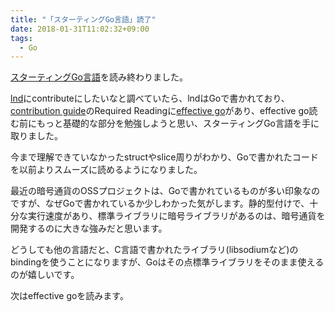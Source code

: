 ```yaml
---
title: "「スターティングGo言語」読了"
date: 2018-01-31T11:02:32+09:00
tags:
  - Go
---
```


[スターティングGo言語](https://www.amazon.co.jp/dp/4798142417)を読み終わりました。

[lnd](https://github.com/lightningnetwork/lnd)にcontributeにしたいなと調べていたら、lndはGoで書かれており、[contribution guide](https://github.com/lightningnetwork/lnd/blob/master/docs/code_contribution_guidelines.md)のRequired Readingに[effective go](https://golang.org/doc/effective_go.html)があり、effective go読む前にもっと基礎的な部分を勉強しようと思い、スターティングGo言語を手に取りました。

<!--more-->

今まで理解できていなかったstructやslice周りがわかり、Goで書かれたコードを以前よりスムーズに読めるようになりました。

最近の暗号通貨のOSSプロジェクトは、Goで書かれているものが多い印象なのですが、なぜGoで書かれているか少しわかった気がします。静的型付けで、十分な実行速度があり、標準ライブラリに暗号ライブラリがあるのは、暗号通貨を開発するのに大きな強みだと思います。

どうしても他の言語だと、C言語で書かれたライブラリ(libsodiumなど)のbindingを使うことになりますが、Goはその点標準ライブラリをそのまま使えるのが嬉しいです。

次はeffective goを読みます。